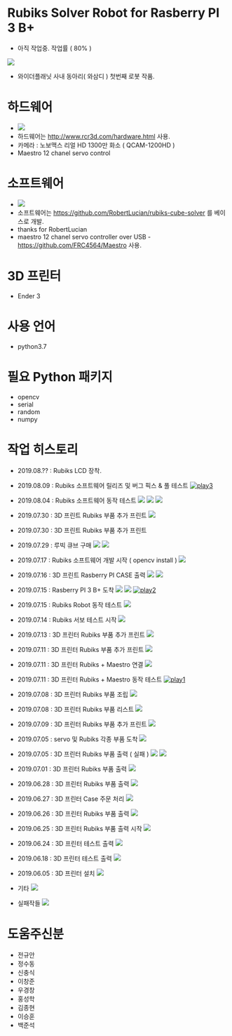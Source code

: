 # Rubiks Solver Robot for Rasberry PI 3 B+
- 아직 작업중. 작업률 ( 80% )

![](http://www.widerplanet.com/inc/images/common/widerplanet_logo.png)
 - 와이더플래닛 사내 동아리( 와삼디 ) 첫번째 로봇 작품.

# 하드웨어
 - ![](https://github.com/dancal/wp_rubiks/blob/master/history/photo_2019-06-23-1.jpg)
 - 하드웨어는 http://www.rcr3d.com/hardware.html 사용.
 - 카메라 : 노보맥스 리얼 HD 1300만 화소 ( QCAM-1200HD )
 - Maestro 12 chanel servo control

# 소프트웨어
 - ![](https://github.com/dancal/wp_rubiks/blob/master/history/GUI.png)
 - 소프트웨어는 https://github.com/RobertLucian/rubiks-cube-solver 를 베이스로 개발.
 - thanks for RobertLucian
 - maestro 12 chanel servo controller over USB - https://github.com/FRC4564/Maestro 사용.

# 3D 프린터
 - Ender 3

# 사용 언어
 - python3.7

# 필요 Python 패키지
 - opencv
 - serial
 - random
 - numpy

# 작업 히스토리
 - 2019.08.?? : Rubiks LCD 장착.

 - 2019.08.09 : Rubiks 소프트웨어 릴리즈 및 버그 픽스 & 풀 테스트 
[![play3](https://img.youtube.com/vi/BoThWM9IN90/0.jpg)](https://youtu.be/BoThWM9IN90?t=0)
 - 2019.08.04 : Rubiks 소프트웨어 동작 테스트 
 ![](https://github.com/dancal/wp_rubiks/blob/master/history/photo_2019-08-05-1.jpg)
 ![](https://github.com/dancal/wp_rubiks/blob/master/history/photo_2019-08-04-1.jpg)
 ![](https://github.com/dancal/wp_rubiks/blob/master/history/photo_2019-08-04-2.jpg)

 - 2019.07.30 : 3D 프린트  Rubiks 부품 추가 프린트
 ![](https://github.com/dancal/wp_rubiks/blob/master/history/photo_2019-07-30-1.jpg)
 - 2019.07.30 : 3D 프린트  Rubiks 부품 추가 프린트
 - 2019.07.29 : 루빅 큐브 구매
 ![](https://github.com/dancal/wp_rubiks/blob/master/history/photo_2019-07-29-1.jpg)
 ![](https://github.com/dancal/wp_rubiks/blob/master/history/photo_2019-07-29-2.jpg)
 - 2019.07.17 : Rubiks 소프트웨어 개발 시작 ( opencv install ) 
 ![](https://github.com/dancal/wp_rubiks/blob/master/history/photo_2019-07-17-1.jpg) 
 - 2019.07.16 : 3D 프린트 Rasberry PI CASE 출력
 ![](https://github.com/dancal/wp_rubiks/blob/master/history/photo_2019-07-16-1.jpg) 
 ![](https://github.com/dancal/wp_rubiks/blob/master/history/photo_2019-07-16-2.jpg) 
 - 2019.07.15 : Rasberry PI 3 B+ 도착
 ![](https://github.com/dancal/wp_rubiks/blob/master/history/photo_2019-07-15-1.jpg)
 ![](https://github.com/dancal/wp_rubiks/blob/master/history/photo_2019-07-15-2.jpg)
[![play2](https://img.youtube.com/vi/4C-3Fx2rG8M/0.jpg)](https://youtu.be/4C-3Fx2rG8M?t=0)
 - 2019.07.15 : Rubiks Robot 동작 테스트
 ![](https://github.com/dancal/wp_rubiks/blob/master/history/photo_2019-07-15-3.jpg)
 - 2019.07.14 : Rubiks 서보 테스트 시작
 ![](https://github.com/dancal/wp_rubiks/blob/master/history/photo_2019-07-14-1.jpg)
 - 2019.07.13 : 3D 프린터 Rubiks 부품 추가 프린트
 ![](https://github.com/dancal/wp_rubiks/blob/master/history/photo_2019-07-13-1.jpg)
 - 2019.07.11 : 3D 프린터 Rubiks 부품 추가 프린트
 ![](https://github.com/dancal/wp_rubiks/blob/master/history/photo_2019-07-11-1.jpg)
 - 2019.07.11 : 3D 프린터 Rubiks + Maestro 연결
 ![](https://github.com/dancal/wp_rubiks/blob/master/history/photo_2019-07-11-2.jpg)
 - 2019.07.11 : 3D 프린터 Rubiks + Maestro 동작 테스트
[![play1](https://img.youtube.com/vi/7tGZmFzIkLU/0.jpg)](https://youtu.be/7tGZmFzIkLU?t=0)
 - 2019.07.08 : 3D 프린터 Rubiks 부품 조립
 ![](https://github.com/dancal/wp_rubiks/blob/master/history/photo_2019-07-08-1.jpg)
 - 2019.07.08 : 3D 프린터 Rubiks 부품 리스트
 ![](https://github.com/dancal/wp_rubiks/blob/master/history/photo_2019-07-08-2.jpg)
 - 2019.07.09 : 3D 프린터 Rubiks 부품 추가 프린트
 ![](https://github.com/dancal/wp_rubiks/blob/master/history/photo_2019-07-10-1.jpg)
 - 2019.07.05 : servo 및 Rubiks 각종 부품 도착
 ![](https://github.com/dancal/wp_rubiks/blob/master/history/photo_2019-07-05-1.jpg)
 - 2019.07.05 : 3D 프린터 Rubiks 부품 출력 ( 실패 )
 ![](https://github.com/dancal/wp_rubiks/blob/master/history/photo_2019-07-05-2.jpg)
 ![](https://github.com/dancal/wp_rubiks/blob/master/history/photo_2019-07-31-1.jpg)
 - 2019.07.01 : 3D 프린터 Rubiks 부품 출력
 ![](https://github.com/dancal/wp_rubiks/blob/master/history/photo_2019-07-01-1.jpg)

 - 2019.06.28 : 3D 프린터 Rubiks 부품 출력
 ![](https://github.com/dancal/wp_rubiks/blob/master/history/photo_2019-06-28-1.jpg)
 - 2019.06.27 : 3D 프린터 Case 주문 처리
 ![](https://github.com/dancal/wp_rubiks/blob/master/history/photo_2019-06-27-1.jpg)
 - 2019.06.26 : 3D 프린터 Rubiks 부품 출력
 ![](https://github.com/dancal/wp_rubiks/blob/master/history/photo_2019-06-26-1.jpg)
 - 2019.06.25 : 3D 프린터 Rubiks 부품 출력 시작
 ![](https://github.com/dancal/wp_rubiks/blob/master/history/photo_2019-06-25-1.jpg)
 - 2019.06.24 : 3D 프린터 테스트 출력
![](https://github.com/dancal/wp_rubiks/blob/master/history/photo_2019-06-24-1.jpg)
 - 2019.06.18 : 3D 프린터 테스트 출력
![](https://github.com/dancal/wp_rubiks/blob/master/history/photo_2019-06-18-1.jpg)
 - 2019.06.05 : 3D 프린터 설치
![](https://github.com/dancal/wp_rubiks/blob/master/history/photo_2019-06-05-1.jpg)

 - 기타
 ![](https://github.com/dancal/wp_rubiks/blob/master/history/photo_2019-08-09_11-39-07.jpg)
- 실패작들
 ![](https://github.com/dancal/wp_rubiks/blob/master/history/photo_2019-08-09_11-40-25.jpg)

# 도움주신분
 - 전규안
 - 정수동
 - 신충식
 - 이창준
 - 우경창
 - 홍성학
 - 김종현
 - 이승훈
 - 백준석 
